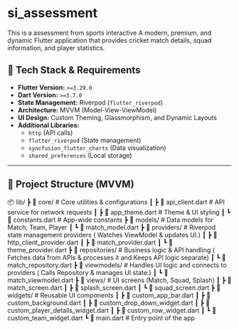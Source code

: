 # si_assessment

This is a assessment from sports interactive
A modern, premium, and dynamic Flutter application that provides cricket match details, squad information, and player statistics.

## 📌 Tech Stack & Requirements

- **Flutter Version:** `>=3.29.0`
- **Dart Version:** `>=3.7.0`
- **State Management:** Riverpod (`flutter_riverpod`)
- **Architecture:** MVVM (Model-View-ViewModel)
- **UI Design:** Custom Theming, Glassmorphism, and Dynamic Layouts
- **Additional Libraries:**
  - `http` (API calls)
  - `flutter_riverpod` (State management)
  - `syncfusion_flutter_charts` (Data visualization)
  - `shared_preferences` (Local storage)

---

## 📂 Project Structure (MVVM)

📦 lib/
┣ 📂 core/                  # Core utilities & configurations
┃ ┣ 📜 api_client.dart      # API service for network requests
┃ ┣ 📜 app_theme.dart       # Theme & UI styling
┃ ┗ 📜 constants.dart       # App-wide constants
┣ 📂 models/                # Data models for Match, Team, Player
┃ ┗ 📜 match_model.dart
┣ 📂 providers/             # Riverpod state management providers ( Watches ViewModel & updates UI.)
┃ ┣ 📜 http_client_provider.dart
┃ ┣ 📜 match_provider.dart
┃ ┗ 📜 theme_provider.dart
┣ 📂 repositories/          # Business logic & API handling ( Fetches data from APIs & processes it and Keeps API logic separate)
┃ ┗ 📜 match_repository.dart
┣ 📂 viewmodels/            # Handles UI logic and connects to providers ( Calls Repository & manages UI state.)
┃ ┗ 📜 match_viewmodel.dart
┣ 📂 views/                 # UI screens (Match, Squad, Splash)
┃ ┣ 📜 match_screen.dart
┃ ┣ 📜 splash_screen.dart
┃ ┗ 📜 squad_screen.dart
┣ 📂 widgets/               # Reusable UI components
┃ ┣ 📜 custom_app_bar.dart
┃ ┣ 📜 custom_background.dart
┃ ┣ 📜 custom_drop_down_widget.dart
┃ ┣ 📜 custom_player_details_widget.dart
┃ ┣ 📜 custom_row_widget.dart
┃ ┗ 📜 custom_team_widget.dart
┗ 📜 main.dart              # Entry point of the app